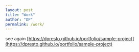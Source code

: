 ```yaml
---
layout: post
title: "Work"
author: "DP"
permalink: /work/
---
```


see again [https://dpresto.github.io/portfolio/sample-project](https://dpresto.github.io/portfolio/sample-project)
